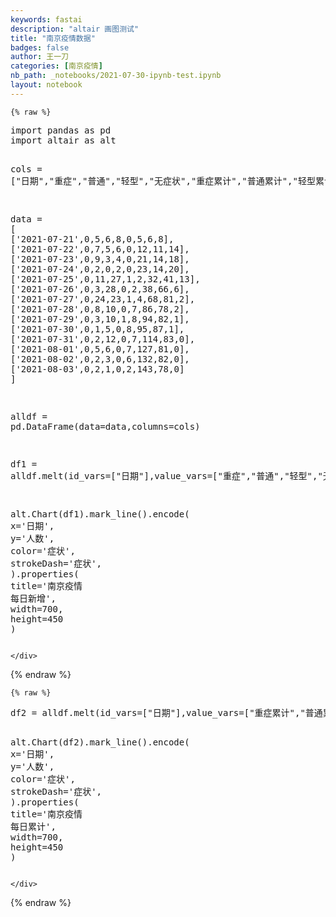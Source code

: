 ```yaml
---
keywords: fastai
description: "altair 画图测试"
title: "南京疫情数据"
badges: false
author: 王一刀
categories: [南京疫情]
nb_path: _notebooks/2021-07-30-ipynb-test.ipynb
layout: notebook
---
```


<!--
#################################################
### THIS FILE WAS AUTOGENERATED! DO NOT EDIT! ###
#################################################
# file to edit: _notebooks/2021-07-30-ipynb-test.ipynb
-->

<div class="container" id="notebook-container">
        
    {% raw %}
    
<div class="cell border-box-sizing code_cell rendered">
<div class="input">

<div class="inner_cell">
    <div class="input_area">
<div class=" highlight hl-ipython3"><pre><span></span><span class="kn">import</span> <span class="nn">pandas</span> <span class="k">as</span> <span class="nn">pd</span>
<span class="kn">import</span> <span class="nn">altair</span> <span class="k">as</span> <span class="nn">alt</span>

<span class="n">cols</span> <span class="o">=</span> <span class="p">[</span><span class="s2">&quot;日期&quot;</span><span class="p">,</span><span class="s2">&quot;重症&quot;</span><span class="p">,</span><span class="s2">&quot;普通&quot;</span><span class="p">,</span><span class="s2">&quot;轻型&quot;</span><span class="p">,</span><span class="s2">&quot;无症状&quot;</span><span class="p">,</span><span class="s2">&quot;重症累计&quot;</span><span class="p">,</span><span class="s2">&quot;普通累计&quot;</span><span class="p">,</span><span class="s2">&quot;轻型累计&quot;</span><span class="p">,</span><span class="s2">&quot;无症状累计&quot;</span><span class="p">]</span>

<span class="n">data</span> <span class="o">=</span> <span class="p">[</span>
    <span class="p">[</span><span class="s1">&#39;2021-07-21&#39;</span><span class="p">,</span><span class="mi">0</span><span class="p">,</span><span class="mi">5</span><span class="p">,</span><span class="mi">6</span><span class="p">,</span><span class="mi">8</span><span class="p">,</span><span class="mi">0</span><span class="p">,</span><span class="mi">5</span><span class="p">,</span><span class="mi">6</span><span class="p">,</span><span class="mi">8</span><span class="p">],</span>
    <span class="p">[</span><span class="s1">&#39;2021-07-22&#39;</span><span class="p">,</span><span class="mi">0</span><span class="p">,</span><span class="mi">7</span><span class="p">,</span><span class="mi">5</span><span class="p">,</span><span class="mi">6</span><span class="p">,</span><span class="mi">0</span><span class="p">,</span><span class="mi">12</span><span class="p">,</span><span class="mi">11</span><span class="p">,</span><span class="mi">14</span><span class="p">],</span>
    <span class="p">[</span><span class="s1">&#39;2021-07-23&#39;</span><span class="p">,</span><span class="mi">0</span><span class="p">,</span><span class="mi">9</span><span class="p">,</span><span class="mi">3</span><span class="p">,</span><span class="mi">4</span><span class="p">,</span><span class="mi">0</span><span class="p">,</span><span class="mi">21</span><span class="p">,</span><span class="mi">14</span><span class="p">,</span><span class="mi">18</span><span class="p">],</span>
    <span class="p">[</span><span class="s1">&#39;2021-07-24&#39;</span><span class="p">,</span><span class="mi">0</span><span class="p">,</span><span class="mi">2</span><span class="p">,</span><span class="mi">0</span><span class="p">,</span><span class="mi">2</span><span class="p">,</span><span class="mi">0</span><span class="p">,</span><span class="mi">23</span><span class="p">,</span><span class="mi">14</span><span class="p">,</span><span class="mi">20</span><span class="p">],</span>
    <span class="p">[</span><span class="s1">&#39;2021-07-25&#39;</span><span class="p">,</span><span class="mi">0</span><span class="p">,</span><span class="mi">11</span><span class="p">,</span><span class="mi">27</span><span class="p">,</span><span class="mi">1</span><span class="p">,</span><span class="mi">2</span><span class="p">,</span><span class="mi">32</span><span class="p">,</span><span class="mi">41</span><span class="p">,</span><span class="mi">13</span><span class="p">],</span>
    <span class="p">[</span><span class="s1">&#39;2021-07-26&#39;</span><span class="p">,</span><span class="mi">0</span><span class="p">,</span><span class="mi">3</span><span class="p">,</span><span class="mi">28</span><span class="p">,</span><span class="mi">0</span><span class="p">,</span><span class="mi">2</span><span class="p">,</span><span class="mi">38</span><span class="p">,</span><span class="mi">66</span><span class="p">,</span><span class="mi">6</span><span class="p">],</span>
    <span class="p">[</span><span class="s1">&#39;2021-07-27&#39;</span><span class="p">,</span><span class="mi">0</span><span class="p">,</span><span class="mi">24</span><span class="p">,</span><span class="mi">23</span><span class="p">,</span><span class="mi">1</span><span class="p">,</span><span class="mi">4</span><span class="p">,</span><span class="mi">68</span><span class="p">,</span><span class="mi">81</span><span class="p">,</span><span class="mi">2</span><span class="p">],</span>
    <span class="p">[</span><span class="s1">&#39;2021-07-28&#39;</span><span class="p">,</span><span class="mi">0</span><span class="p">,</span><span class="mi">8</span><span class="p">,</span><span class="mi">10</span><span class="p">,</span><span class="mi">0</span><span class="p">,</span><span class="mi">7</span><span class="p">,</span><span class="mi">86</span><span class="p">,</span><span class="mi">78</span><span class="p">,</span><span class="mi">2</span><span class="p">],</span>
    <span class="p">[</span><span class="s1">&#39;2021-07-29&#39;</span><span class="p">,</span><span class="mi">0</span><span class="p">,</span><span class="mi">3</span><span class="p">,</span><span class="mi">10</span><span class="p">,</span><span class="mi">1</span><span class="p">,</span><span class="mi">8</span><span class="p">,</span><span class="mi">94</span><span class="p">,</span><span class="mi">82</span><span class="p">,</span><span class="mi">1</span><span class="p">],</span>
    <span class="p">[</span><span class="s1">&#39;2021-07-30&#39;</span><span class="p">,</span><span class="mi">0</span><span class="p">,</span><span class="mi">1</span><span class="p">,</span><span class="mi">5</span><span class="p">,</span><span class="mi">0</span><span class="p">,</span><span class="mi">8</span><span class="p">,</span><span class="mi">95</span><span class="p">,</span><span class="mi">87</span><span class="p">,</span><span class="mi">1</span><span class="p">],</span>
    <span class="p">[</span><span class="s1">&#39;2021-07-31&#39;</span><span class="p">,</span><span class="mi">0</span><span class="p">,</span><span class="mi">2</span><span class="p">,</span><span class="mi">12</span><span class="p">,</span><span class="mi">0</span><span class="p">,</span><span class="mi">7</span><span class="p">,</span><span class="mi">114</span><span class="p">,</span><span class="mi">83</span><span class="p">,</span><span class="mi">0</span><span class="p">],</span>
    <span class="p">[</span><span class="s1">&#39;2021-08-01&#39;</span><span class="p">,</span><span class="mi">0</span><span class="p">,</span><span class="mi">5</span><span class="p">,</span><span class="mi">6</span><span class="p">,</span><span class="mi">0</span><span class="p">,</span><span class="mi">7</span><span class="p">,</span><span class="mi">127</span><span class="p">,</span><span class="mi">81</span><span class="p">,</span><span class="mi">0</span><span class="p">],</span>
    <span class="p">[</span><span class="s1">&#39;2021-08-02&#39;</span><span class="p">,</span><span class="mi">0</span><span class="p">,</span><span class="mi">2</span><span class="p">,</span><span class="mi">3</span><span class="p">,</span><span class="mi">0</span><span class="p">,</span><span class="mi">6</span><span class="p">,</span><span class="mi">132</span><span class="p">,</span><span class="mi">82</span><span class="p">,</span><span class="mi">0</span><span class="p">],</span>
    <span class="p">[</span><span class="s1">&#39;2021-08-03&#39;</span><span class="p">,</span><span class="mi">0</span><span class="p">,</span><span class="mi">2</span><span class="p">,</span><span class="mi">1</span><span class="p">,</span><span class="mi">0</span><span class="p">,</span><span class="mi">2</span><span class="p">,</span><span class="mi">143</span><span class="p">,</span><span class="mi">78</span><span class="p">,</span><span class="mi">0</span><span class="p">]</span>
<span class="p">]</span>

<span class="n">alldf</span> <span class="o">=</span> <span class="n">pd</span><span class="o">.</span><span class="n">DataFrame</span><span class="p">(</span><span class="n">data</span><span class="o">=</span><span class="n">data</span><span class="p">,</span><span class="n">columns</span><span class="o">=</span><span class="n">cols</span><span class="p">)</span>

<span class="n">df1</span> <span class="o">=</span> <span class="n">alldf</span><span class="o">.</span><span class="n">melt</span><span class="p">(</span><span class="n">id_vars</span><span class="o">=</span><span class="p">[</span><span class="s2">&quot;日期&quot;</span><span class="p">],</span><span class="n">value_vars</span><span class="o">=</span><span class="p">[</span><span class="s2">&quot;重症&quot;</span><span class="p">,</span><span class="s2">&quot;普通&quot;</span><span class="p">,</span><span class="s2">&quot;轻型&quot;</span><span class="p">,</span><span class="s2">&quot;无症状&quot;</span><span class="p">],</span><span class="n">var_name</span><span class="o">=</span><span class="s2">&quot;症状&quot;</span><span class="p">,</span><span class="n">value_name</span><span class="o">=</span><span class="s2">&quot;人数&quot;</span><span class="p">)</span><span class="o">.</span><span class="n">sort_values</span><span class="p">(</span><span class="n">by</span><span class="o">=</span><span class="p">[</span><span class="s2">&quot;日期&quot;</span><span class="p">])</span>

<span class="n">alt</span><span class="o">.</span><span class="n">Chart</span><span class="p">(</span><span class="n">df1</span><span class="p">)</span><span class="o">.</span><span class="n">mark_line</span><span class="p">()</span><span class="o">.</span><span class="n">encode</span><span class="p">(</span>
    <span class="n">x</span><span class="o">=</span><span class="s1">&#39;日期&#39;</span><span class="p">,</span>
    <span class="n">y</span><span class="o">=</span><span class="s1">&#39;人数&#39;</span><span class="p">,</span>
    <span class="n">color</span><span class="o">=</span><span class="s1">&#39;症状&#39;</span><span class="p">,</span>
    <span class="n">strokeDash</span><span class="o">=</span><span class="s1">&#39;症状&#39;</span><span class="p">,</span>
<span class="p">)</span><span class="o">.</span><span class="n">properties</span><span class="p">(</span>
    <span class="n">title</span><span class="o">=</span><span class="s1">&#39;南京疫情 每日新增&#39;</span><span class="p">,</span>
    <span class="n">width</span><span class="o">=</span><span class="mi">700</span><span class="p">,</span>
    <span class="n">height</span><span class="o">=</span><span class="mi">450</span>
<span class="p">)</span>
</pre></div>

    </div>
</div>
</div>

<div class="output_wrapper">
<div class="output">

<div class="output_area">


<div class="output_html rendered_html output_subarea output_execute_result">

<div id="altair-viz-7a5c8a9754114ec598a14828ef24ed96"></div>
<script type="text/javascript">
  (function(spec, embedOpt){
    let outputDiv = document.currentScript.previousElementSibling;
    if (outputDiv.id !== "altair-viz-7a5c8a9754114ec598a14828ef24ed96") {
      outputDiv = document.getElementById("altair-viz-7a5c8a9754114ec598a14828ef24ed96");
    }
    const paths = {
      "vega": "https://cdn.jsdelivr.net/npm//vega@5?noext",
      "vega-lib": "https://cdn.jsdelivr.net/npm//vega-lib?noext",
      "vega-lite": "https://cdn.jsdelivr.net/npm//vega-lite@4.8.1?noext",
      "vega-embed": "https://cdn.jsdelivr.net/npm//vega-embed@6?noext",
    };

    function loadScript(lib) {
      return new Promise(function(resolve, reject) {
        var s = document.createElement('script');
        s.src = paths[lib];
        s.async = true;
        s.onload = () => resolve(paths[lib]);
        s.onerror = () => reject(`Error loading script: ${paths[lib]}`);
        document.getElementsByTagName("head")[0].appendChild(s);
      });
    }

    function showError(err) {
      outputDiv.innerHTML = `<div class="error" style="color:red;">${err}</div>`;
      throw err;
    }

    function displayChart(vegaEmbed) {
      vegaEmbed(outputDiv, spec, embedOpt)
        .catch(err => showError(`Javascript Error: ${err.message}<br>This usually means there's a typo in your chart specification. See the javascript console for the full traceback.`));
    }

    if(typeof define === "function" && define.amd) {
      requirejs.config({paths});
      require(["vega-embed"], displayChart, err => showError(`Error loading script: ${err.message}`));
    } else if (typeof vegaEmbed === "function") {
      displayChart(vegaEmbed);
    } else {
      loadScript("vega")
        .then(() => loadScript("vega-lite"))
        .then(() => loadScript("vega-embed"))
        .catch(showError)
        .then(() => displayChart(vegaEmbed));
    }
  })({"config": {"view": {"continuousWidth": 400, "continuousHeight": 300}}, "data": {"name": "data-851cecfc6d7fd451abc9342b13f6e60f"}, "mark": "line", "encoding": {"color": {"type": "nominal", "field": "\u75c7\u72b6"}, "strokeDash": {"type": "nominal", "field": "\u75c7\u72b6"}, "x": {"type": "nominal", "field": "\u65e5\u671f"}, "y": {"type": "quantitative", "field": "\u4eba\u6570"}}, "height": 450, "title": "\u5357\u4eac\u75ab\u60c5 \u6bcf\u65e5\u65b0\u589e", "width": 700, "$schema": "https://vega.github.io/schema/vega-lite/v4.8.1.json", "datasets": {"data-851cecfc6d7fd451abc9342b13f6e60f": [{"\u65e5\u671f": "2021-07-21", "\u75c7\u72b6": "\u91cd\u75c7", "\u4eba\u6570": 0}, {"\u65e5\u671f": "2021-07-21", "\u75c7\u72b6": "\u666e\u901a", "\u4eba\u6570": 5}, {"\u65e5\u671f": "2021-07-21", "\u75c7\u72b6": "\u65e0\u75c7\u72b6", "\u4eba\u6570": 8}, {"\u65e5\u671f": "2021-07-21", "\u75c7\u72b6": "\u8f7b\u578b", "\u4eba\u6570": 6}, {"\u65e5\u671f": "2021-07-22", "\u75c7\u72b6": "\u8f7b\u578b", "\u4eba\u6570": 5}, {"\u65e5\u671f": "2021-07-22", "\u75c7\u72b6": "\u666e\u901a", "\u4eba\u6570": 7}, {"\u65e5\u671f": "2021-07-22", "\u75c7\u72b6": "\u65e0\u75c7\u72b6", "\u4eba\u6570": 6}, {"\u65e5\u671f": "2021-07-22", "\u75c7\u72b6": "\u91cd\u75c7", "\u4eba\u6570": 0}, {"\u65e5\u671f": "2021-07-23", "\u75c7\u72b6": "\u8f7b\u578b", "\u4eba\u6570": 3}, {"\u65e5\u671f": "2021-07-23", "\u75c7\u72b6": "\u91cd\u75c7", "\u4eba\u6570": 0}, {"\u65e5\u671f": "2021-07-23", "\u75c7\u72b6": "\u65e0\u75c7\u72b6", "\u4eba\u6570": 4}, {"\u65e5\u671f": "2021-07-23", "\u75c7\u72b6": "\u666e\u901a", "\u4eba\u6570": 9}, {"\u65e5\u671f": "2021-07-24", "\u75c7\u72b6": "\u8f7b\u578b", "\u4eba\u6570": 0}, {"\u65e5\u671f": "2021-07-24", "\u75c7\u72b6": "\u666e\u901a", "\u4eba\u6570": 2}, {"\u65e5\u671f": "2021-07-24", "\u75c7\u72b6": "\u65e0\u75c7\u72b6", "\u4eba\u6570": 2}, {"\u65e5\u671f": "2021-07-24", "\u75c7\u72b6": "\u91cd\u75c7", "\u4eba\u6570": 0}, {"\u65e5\u671f": "2021-07-25", "\u75c7\u72b6": "\u8f7b\u578b", "\u4eba\u6570": 27}, {"\u65e5\u671f": "2021-07-25", "\u75c7\u72b6": "\u666e\u901a", "\u4eba\u6570": 11}, {"\u65e5\u671f": "2021-07-25", "\u75c7\u72b6": "\u65e0\u75c7\u72b6", "\u4eba\u6570": 1}, {"\u65e5\u671f": "2021-07-25", "\u75c7\u72b6": "\u91cd\u75c7", "\u4eba\u6570": 0}, {"\u65e5\u671f": "2021-07-26", "\u75c7\u72b6": "\u666e\u901a", "\u4eba\u6570": 3}, {"\u65e5\u671f": "2021-07-26", "\u75c7\u72b6": "\u65e0\u75c7\u72b6", "\u4eba\u6570": 0}, {"\u65e5\u671f": "2021-07-26", "\u75c7\u72b6": "\u8f7b\u578b", "\u4eba\u6570": 28}, {"\u65e5\u671f": "2021-07-26", "\u75c7\u72b6": "\u91cd\u75c7", "\u4eba\u6570": 0}, {"\u65e5\u671f": "2021-07-27", "\u75c7\u72b6": "\u666e\u901a", "\u4eba\u6570": 24}, {"\u65e5\u671f": "2021-07-27", "\u75c7\u72b6": "\u8f7b\u578b", "\u4eba\u6570": 23}, {"\u65e5\u671f": "2021-07-27", "\u75c7\u72b6": "\u65e0\u75c7\u72b6", "\u4eba\u6570": 1}, {"\u65e5\u671f": "2021-07-27", "\u75c7\u72b6": "\u91cd\u75c7", "\u4eba\u6570": 0}, {"\u65e5\u671f": "2021-07-28", "\u75c7\u72b6": "\u8f7b\u578b", "\u4eba\u6570": 10}, {"\u65e5\u671f": "2021-07-28", "\u75c7\u72b6": "\u666e\u901a", "\u4eba\u6570": 8}, {"\u65e5\u671f": "2021-07-28", "\u75c7\u72b6": "\u65e0\u75c7\u72b6", "\u4eba\u6570": 0}, {"\u65e5\u671f": "2021-07-28", "\u75c7\u72b6": "\u91cd\u75c7", "\u4eba\u6570": 0}, {"\u65e5\u671f": "2021-07-29", "\u75c7\u72b6": "\u8f7b\u578b", "\u4eba\u6570": 10}, {"\u65e5\u671f": "2021-07-29", "\u75c7\u72b6": "\u65e0\u75c7\u72b6", "\u4eba\u6570": 1}, {"\u65e5\u671f": "2021-07-29", "\u75c7\u72b6": "\u666e\u901a", "\u4eba\u6570": 3}, {"\u65e5\u671f": "2021-07-29", "\u75c7\u72b6": "\u91cd\u75c7", "\u4eba\u6570": 0}, {"\u65e5\u671f": "2021-07-30", "\u75c7\u72b6": "\u8f7b\u578b", "\u4eba\u6570": 5}, {"\u65e5\u671f": "2021-07-30", "\u75c7\u72b6": "\u65e0\u75c7\u72b6", "\u4eba\u6570": 0}, {"\u65e5\u671f": "2021-07-30", "\u75c7\u72b6": "\u666e\u901a", "\u4eba\u6570": 1}, {"\u65e5\u671f": "2021-07-30", "\u75c7\u72b6": "\u91cd\u75c7", "\u4eba\u6570": 0}, {"\u65e5\u671f": "2021-07-31", "\u75c7\u72b6": "\u8f7b\u578b", "\u4eba\u6570": 12}, {"\u65e5\u671f": "2021-07-31", "\u75c7\u72b6": "\u65e0\u75c7\u72b6", "\u4eba\u6570": 0}, {"\u65e5\u671f": "2021-07-31", "\u75c7\u72b6": "\u666e\u901a", "\u4eba\u6570": 2}, {"\u65e5\u671f": "2021-07-31", "\u75c7\u72b6": "\u91cd\u75c7", "\u4eba\u6570": 0}, {"\u65e5\u671f": "2021-08-01", "\u75c7\u72b6": "\u8f7b\u578b", "\u4eba\u6570": 6}, {"\u65e5\u671f": "2021-08-01", "\u75c7\u72b6": "\u65e0\u75c7\u72b6", "\u4eba\u6570": 0}, {"\u65e5\u671f": "2021-08-01", "\u75c7\u72b6": "\u91cd\u75c7", "\u4eba\u6570": 0}, {"\u65e5\u671f": "2021-08-01", "\u75c7\u72b6": "\u666e\u901a", "\u4eba\u6570": 5}, {"\u65e5\u671f": "2021-08-02", "\u75c7\u72b6": "\u8f7b\u578b", "\u4eba\u6570": 3}, {"\u65e5\u671f": "2021-08-02", "\u75c7\u72b6": "\u666e\u901a", "\u4eba\u6570": 2}, {"\u65e5\u671f": "2021-08-02", "\u75c7\u72b6": "\u91cd\u75c7", "\u4eba\u6570": 0}, {"\u65e5\u671f": "2021-08-02", "\u75c7\u72b6": "\u65e0\u75c7\u72b6", "\u4eba\u6570": 0}, {"\u65e5\u671f": "2021-08-03", "\u75c7\u72b6": "\u666e\u901a", "\u4eba\u6570": 2}, {"\u65e5\u671f": "2021-08-03", "\u75c7\u72b6": "\u91cd\u75c7", "\u4eba\u6570": 0}, {"\u65e5\u671f": "2021-08-03", "\u75c7\u72b6": "\u8f7b\u578b", "\u4eba\u6570": 1}, {"\u65e5\u671f": "2021-08-03", "\u75c7\u72b6": "\u65e0\u75c7\u72b6", "\u4eba\u6570": 0}]}}, {"mode": "vega-lite"});
</script>
</div>

</div>

</div>
</div>

</div>
    {% endraw %}

    {% raw %}
    
<div class="cell border-box-sizing code_cell rendered">
<div class="input">

<div class="inner_cell">
    <div class="input_area">
<div class=" highlight hl-ipython3"><pre><span></span><span class="n">df2</span> <span class="o">=</span> <span class="n">alldf</span><span class="o">.</span><span class="n">melt</span><span class="p">(</span><span class="n">id_vars</span><span class="o">=</span><span class="p">[</span><span class="s2">&quot;日期&quot;</span><span class="p">],</span><span class="n">value_vars</span><span class="o">=</span><span class="p">[</span><span class="s2">&quot;重症累计&quot;</span><span class="p">,</span><span class="s2">&quot;普通累计&quot;</span><span class="p">,</span><span class="s2">&quot;轻型累计&quot;</span><span class="p">,</span><span class="s2">&quot;无症状累计&quot;</span><span class="p">],</span><span class="n">var_name</span><span class="o">=</span><span class="s2">&quot;症状&quot;</span><span class="p">,</span><span class="n">value_name</span><span class="o">=</span><span class="s2">&quot;人数&quot;</span><span class="p">)</span><span class="o">.</span><span class="n">sort_values</span><span class="p">(</span><span class="n">by</span><span class="o">=</span><span class="p">[</span><span class="s2">&quot;日期&quot;</span><span class="p">])</span>

<span class="n">alt</span><span class="o">.</span><span class="n">Chart</span><span class="p">(</span><span class="n">df2</span><span class="p">)</span><span class="o">.</span><span class="n">mark_line</span><span class="p">()</span><span class="o">.</span><span class="n">encode</span><span class="p">(</span>
    <span class="n">x</span><span class="o">=</span><span class="s1">&#39;日期&#39;</span><span class="p">,</span>
    <span class="n">y</span><span class="o">=</span><span class="s1">&#39;人数&#39;</span><span class="p">,</span>
    <span class="n">color</span><span class="o">=</span><span class="s1">&#39;症状&#39;</span><span class="p">,</span>
    <span class="n">strokeDash</span><span class="o">=</span><span class="s1">&#39;症状&#39;</span><span class="p">,</span>
<span class="p">)</span><span class="o">.</span><span class="n">properties</span><span class="p">(</span>
    <span class="n">title</span><span class="o">=</span><span class="s1">&#39;南京疫情 每日累计&#39;</span><span class="p">,</span>
    <span class="n">width</span><span class="o">=</span><span class="mi">700</span><span class="p">,</span>
    <span class="n">height</span><span class="o">=</span><span class="mi">450</span>
<span class="p">)</span>
</pre></div>

    </div>
</div>
</div>

<div class="output_wrapper">
<div class="output">

<div class="output_area">


<div class="output_html rendered_html output_subarea output_execute_result">

<div id="altair-viz-6e2911a5555147c6991dbb4c42b3d9d3"></div>
<script type="text/javascript">
  (function(spec, embedOpt){
    let outputDiv = document.currentScript.previousElementSibling;
    if (outputDiv.id !== "altair-viz-6e2911a5555147c6991dbb4c42b3d9d3") {
      outputDiv = document.getElementById("altair-viz-6e2911a5555147c6991dbb4c42b3d9d3");
    }
    const paths = {
      "vega": "https://cdn.jsdelivr.net/npm//vega@5?noext",
      "vega-lib": "https://cdn.jsdelivr.net/npm//vega-lib?noext",
      "vega-lite": "https://cdn.jsdelivr.net/npm//vega-lite@4.8.1?noext",
      "vega-embed": "https://cdn.jsdelivr.net/npm//vega-embed@6?noext",
    };

    function loadScript(lib) {
      return new Promise(function(resolve, reject) {
        var s = document.createElement('script');
        s.src = paths[lib];
        s.async = true;
        s.onload = () => resolve(paths[lib]);
        s.onerror = () => reject(`Error loading script: ${paths[lib]}`);
        document.getElementsByTagName("head")[0].appendChild(s);
      });
    }

    function showError(err) {
      outputDiv.innerHTML = `<div class="error" style="color:red;">${err}</div>`;
      throw err;
    }

    function displayChart(vegaEmbed) {
      vegaEmbed(outputDiv, spec, embedOpt)
        .catch(err => showError(`Javascript Error: ${err.message}<br>This usually means there's a typo in your chart specification. See the javascript console for the full traceback.`));
    }

    if(typeof define === "function" && define.amd) {
      requirejs.config({paths});
      require(["vega-embed"], displayChart, err => showError(`Error loading script: ${err.message}`));
    } else if (typeof vegaEmbed === "function") {
      displayChart(vegaEmbed);
    } else {
      loadScript("vega")
        .then(() => loadScript("vega-lite"))
        .then(() => loadScript("vega-embed"))
        .catch(showError)
        .then(() => displayChart(vegaEmbed));
    }
  })({"config": {"view": {"continuousWidth": 400, "continuousHeight": 300}}, "data": {"name": "data-ccf4605fcf19e8906a73e08e58ae4e26"}, "mark": "line", "encoding": {"color": {"type": "nominal", "field": "\u75c7\u72b6"}, "strokeDash": {"type": "nominal", "field": "\u75c7\u72b6"}, "x": {"type": "nominal", "field": "\u65e5\u671f"}, "y": {"type": "quantitative", "field": "\u4eba\u6570"}}, "height": 450, "title": "\u5357\u4eac\u75ab\u60c5 \u6bcf\u65e5\u7d2f\u8ba1", "width": 700, "$schema": "https://vega.github.io/schema/vega-lite/v4.8.1.json", "datasets": {"data-ccf4605fcf19e8906a73e08e58ae4e26": [{"\u65e5\u671f": "2021-07-21", "\u75c7\u72b6": "\u91cd\u75c7\u7d2f\u8ba1", "\u4eba\u6570": 0}, {"\u65e5\u671f": "2021-07-21", "\u75c7\u72b6": "\u666e\u901a\u7d2f\u8ba1", "\u4eba\u6570": 5}, {"\u65e5\u671f": "2021-07-21", "\u75c7\u72b6": "\u65e0\u75c7\u72b6\u7d2f\u8ba1", "\u4eba\u6570": 8}, {"\u65e5\u671f": "2021-07-21", "\u75c7\u72b6": "\u8f7b\u578b\u7d2f\u8ba1", "\u4eba\u6570": 6}, {"\u65e5\u671f": "2021-07-22", "\u75c7\u72b6": "\u8f7b\u578b\u7d2f\u8ba1", "\u4eba\u6570": 11}, {"\u65e5\u671f": "2021-07-22", "\u75c7\u72b6": "\u666e\u901a\u7d2f\u8ba1", "\u4eba\u6570": 12}, {"\u65e5\u671f": "2021-07-22", "\u75c7\u72b6": "\u65e0\u75c7\u72b6\u7d2f\u8ba1", "\u4eba\u6570": 14}, {"\u65e5\u671f": "2021-07-22", "\u75c7\u72b6": "\u91cd\u75c7\u7d2f\u8ba1", "\u4eba\u6570": 0}, {"\u65e5\u671f": "2021-07-23", "\u75c7\u72b6": "\u8f7b\u578b\u7d2f\u8ba1", "\u4eba\u6570": 14}, {"\u65e5\u671f": "2021-07-23", "\u75c7\u72b6": "\u91cd\u75c7\u7d2f\u8ba1", "\u4eba\u6570": 0}, {"\u65e5\u671f": "2021-07-23", "\u75c7\u72b6": "\u65e0\u75c7\u72b6\u7d2f\u8ba1", "\u4eba\u6570": 18}, {"\u65e5\u671f": "2021-07-23", "\u75c7\u72b6": "\u666e\u901a\u7d2f\u8ba1", "\u4eba\u6570": 21}, {"\u65e5\u671f": "2021-07-24", "\u75c7\u72b6": "\u8f7b\u578b\u7d2f\u8ba1", "\u4eba\u6570": 14}, {"\u65e5\u671f": "2021-07-24", "\u75c7\u72b6": "\u666e\u901a\u7d2f\u8ba1", "\u4eba\u6570": 23}, {"\u65e5\u671f": "2021-07-24", "\u75c7\u72b6": "\u65e0\u75c7\u72b6\u7d2f\u8ba1", "\u4eba\u6570": 20}, {"\u65e5\u671f": "2021-07-24", "\u75c7\u72b6": "\u91cd\u75c7\u7d2f\u8ba1", "\u4eba\u6570": 0}, {"\u65e5\u671f": "2021-07-25", "\u75c7\u72b6": "\u8f7b\u578b\u7d2f\u8ba1", "\u4eba\u6570": 41}, {"\u65e5\u671f": "2021-07-25", "\u75c7\u72b6": "\u666e\u901a\u7d2f\u8ba1", "\u4eba\u6570": 32}, {"\u65e5\u671f": "2021-07-25", "\u75c7\u72b6": "\u65e0\u75c7\u72b6\u7d2f\u8ba1", "\u4eba\u6570": 13}, {"\u65e5\u671f": "2021-07-25", "\u75c7\u72b6": "\u91cd\u75c7\u7d2f\u8ba1", "\u4eba\u6570": 2}, {"\u65e5\u671f": "2021-07-26", "\u75c7\u72b6": "\u666e\u901a\u7d2f\u8ba1", "\u4eba\u6570": 38}, {"\u65e5\u671f": "2021-07-26", "\u75c7\u72b6": "\u65e0\u75c7\u72b6\u7d2f\u8ba1", "\u4eba\u6570": 6}, {"\u65e5\u671f": "2021-07-26", "\u75c7\u72b6": "\u8f7b\u578b\u7d2f\u8ba1", "\u4eba\u6570": 66}, {"\u65e5\u671f": "2021-07-26", "\u75c7\u72b6": "\u91cd\u75c7\u7d2f\u8ba1", "\u4eba\u6570": 2}, {"\u65e5\u671f": "2021-07-27", "\u75c7\u72b6": "\u666e\u901a\u7d2f\u8ba1", "\u4eba\u6570": 68}, {"\u65e5\u671f": "2021-07-27", "\u75c7\u72b6": "\u8f7b\u578b\u7d2f\u8ba1", "\u4eba\u6570": 81}, {"\u65e5\u671f": "2021-07-27", "\u75c7\u72b6": "\u65e0\u75c7\u72b6\u7d2f\u8ba1", "\u4eba\u6570": 2}, {"\u65e5\u671f": "2021-07-27", "\u75c7\u72b6": "\u91cd\u75c7\u7d2f\u8ba1", "\u4eba\u6570": 4}, {"\u65e5\u671f": "2021-07-28", "\u75c7\u72b6": "\u8f7b\u578b\u7d2f\u8ba1", "\u4eba\u6570": 78}, {"\u65e5\u671f": "2021-07-28", "\u75c7\u72b6": "\u666e\u901a\u7d2f\u8ba1", "\u4eba\u6570": 86}, {"\u65e5\u671f": "2021-07-28", "\u75c7\u72b6": "\u65e0\u75c7\u72b6\u7d2f\u8ba1", "\u4eba\u6570": 2}, {"\u65e5\u671f": "2021-07-28", "\u75c7\u72b6": "\u91cd\u75c7\u7d2f\u8ba1", "\u4eba\u6570": 7}, {"\u65e5\u671f": "2021-07-29", "\u75c7\u72b6": "\u8f7b\u578b\u7d2f\u8ba1", "\u4eba\u6570": 82}, {"\u65e5\u671f": "2021-07-29", "\u75c7\u72b6": "\u65e0\u75c7\u72b6\u7d2f\u8ba1", "\u4eba\u6570": 1}, {"\u65e5\u671f": "2021-07-29", "\u75c7\u72b6": "\u666e\u901a\u7d2f\u8ba1", "\u4eba\u6570": 94}, {"\u65e5\u671f": "2021-07-29", "\u75c7\u72b6": "\u91cd\u75c7\u7d2f\u8ba1", "\u4eba\u6570": 8}, {"\u65e5\u671f": "2021-07-30", "\u75c7\u72b6": "\u8f7b\u578b\u7d2f\u8ba1", "\u4eba\u6570": 87}, {"\u65e5\u671f": "2021-07-30", "\u75c7\u72b6": "\u65e0\u75c7\u72b6\u7d2f\u8ba1", "\u4eba\u6570": 1}, {"\u65e5\u671f": "2021-07-30", "\u75c7\u72b6": "\u666e\u901a\u7d2f\u8ba1", "\u4eba\u6570": 95}, {"\u65e5\u671f": "2021-07-30", "\u75c7\u72b6": "\u91cd\u75c7\u7d2f\u8ba1", "\u4eba\u6570": 8}, {"\u65e5\u671f": "2021-07-31", "\u75c7\u72b6": "\u8f7b\u578b\u7d2f\u8ba1", "\u4eba\u6570": 83}, {"\u65e5\u671f": "2021-07-31", "\u75c7\u72b6": "\u65e0\u75c7\u72b6\u7d2f\u8ba1", "\u4eba\u6570": 0}, {"\u65e5\u671f": "2021-07-31", "\u75c7\u72b6": "\u666e\u901a\u7d2f\u8ba1", "\u4eba\u6570": 114}, {"\u65e5\u671f": "2021-07-31", "\u75c7\u72b6": "\u91cd\u75c7\u7d2f\u8ba1", "\u4eba\u6570": 7}, {"\u65e5\u671f": "2021-08-01", "\u75c7\u72b6": "\u8f7b\u578b\u7d2f\u8ba1", "\u4eba\u6570": 81}, {"\u65e5\u671f": "2021-08-01", "\u75c7\u72b6": "\u65e0\u75c7\u72b6\u7d2f\u8ba1", "\u4eba\u6570": 0}, {"\u65e5\u671f": "2021-08-01", "\u75c7\u72b6": "\u91cd\u75c7\u7d2f\u8ba1", "\u4eba\u6570": 7}, {"\u65e5\u671f": "2021-08-01", "\u75c7\u72b6": "\u666e\u901a\u7d2f\u8ba1", "\u4eba\u6570": 127}, {"\u65e5\u671f": "2021-08-02", "\u75c7\u72b6": "\u8f7b\u578b\u7d2f\u8ba1", "\u4eba\u6570": 82}, {"\u65e5\u671f": "2021-08-02", "\u75c7\u72b6": "\u666e\u901a\u7d2f\u8ba1", "\u4eba\u6570": 132}, {"\u65e5\u671f": "2021-08-02", "\u75c7\u72b6": "\u91cd\u75c7\u7d2f\u8ba1", "\u4eba\u6570": 6}, {"\u65e5\u671f": "2021-08-02", "\u75c7\u72b6": "\u65e0\u75c7\u72b6\u7d2f\u8ba1", "\u4eba\u6570": 0}, {"\u65e5\u671f": "2021-08-03", "\u75c7\u72b6": "\u666e\u901a\u7d2f\u8ba1", "\u4eba\u6570": 143}, {"\u65e5\u671f": "2021-08-03", "\u75c7\u72b6": "\u91cd\u75c7\u7d2f\u8ba1", "\u4eba\u6570": 2}, {"\u65e5\u671f": "2021-08-03", "\u75c7\u72b6": "\u8f7b\u578b\u7d2f\u8ba1", "\u4eba\u6570": 78}, {"\u65e5\u671f": "2021-08-03", "\u75c7\u72b6": "\u65e0\u75c7\u72b6\u7d2f\u8ba1", "\u4eba\u6570": 0}]}}, {"mode": "vega-lite"});
</script>
</div>

</div>

</div>
</div>

</div>
    {% endraw %}

</div>
 

